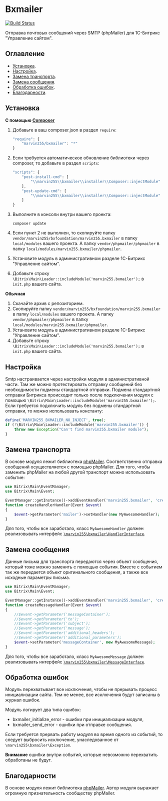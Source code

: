 # Bxmailer

[![Build Status](https://travis-ci.org/marvin255/bxmailer.svg?branch=master)](https://travis-ci.org/marvin255/bxmailer)

Отправка почтовых сообщений через SMTP (phpMailer) для 1С-Битрикс "Управление сайтом".



## Оглавление

* [Установка](#Установка).
* [Настройка](#Настройка).
* [Замена транспорта](#Замена-транспорта).
* [Замена сообщения](#Замена-сообщения).
* [Обработка ошибок](#Обработка-ошибок).
* [Благодарности](#Благодарности).



## Установка

**С помощью [Composer](https://getcomposer.org/doc/00-intro.md)**

1. Добавьте в ваш composer.json в раздел `require`:

    ```javascript
    "require": {
        "marvin255/bxmailer": "*"
    }
    ```

2. Если требуется автоматическое обновление библиотеки через composer, то добавьте в раздел `scripts`:

    ```javascript
    "scripts": {
        "post-install-cmd": [
            "\\marvin255\\bxmailer\\installer\\Composer::injectModule"
        ],
        "post-update-cmd": [
            "\\marvin255\\bxmailer\\installer\\Composer::injectModule"
        ]
    }
    ```

3. Выполните в консоли внутри вашего проекта:

    ```
    composer update
    ```

4. Если пункт 2 не выполнен, то скопируйте папку `vendor/marvin255/bxfoundation/marvin255.bxmailer` в папку `local/modules` вашего проекта. А папку `vendor/phpmailer/phpmailer` в папку `local/modules/marvin255.bxmailer/phpmailer`.

5. Установите модуль в административном разделе 1С-Битрикс "Управление сайтом".

6. Добавьте строку `\Bitrix\Main\Loader::includeModule('marvin255.bxmailer');` в `init.php` вашего сайта.

**Обычная**

1. Скачайте архив с репозиторием.
2. Скопируйте папку `vendor/marvin255/bxfoundation/marvin255.bxmailer` в папку `local/modules` вашего проекта. А папку `vendor/phpmailer/phpmailer` в папку `local/modules/marvin255.bxmailer/phpmailer`.
3. Установите модуль в административном разделе 1С-Битрикс "Управление сайтом".
4. Добавьте строку `\Bitrix\Main\Loader::includeModule('marvin255.bxmailer');` в `init.php` вашего сайта.



## Настройка

Smtp настраивается через настройки модуля в административной части. Там же можно протестировать отправку сообщений без необходимости подмены стандартной отправки. Подмена стандартной отправки Битрикса происходит только после подключения модуля с помощью `\Bitrix\Main\Loader::includeModule('marvin255.bxmailer');`. Если требуется подключить модуль без подмены стандартной отправки, то можно использовать константу:

```php
define('MARVIN255_BXMAILER_NO_INJECT', true);
if (!\Bitrix\Main\Loader::includeModule('marvin255.bxmailer')) {
    throw new Exception("Can't find marvin255.bxmailer module");
}
```



## Замена транспорта

В основе модуля лежит библиотека [phpMailer](https://github.com/PHPMailer/PHPMailer). Соответственно отправка сообщений осуществляется с помощью phpMailer. Для того, чтобы заменить phpMailer на любой другой транспорт можно использовать событие:

```php
use Bitrix\Main\EventManager;
use Bitrix\Main\Event;

EventManager::getInstance()->addEventHandler('marvin255.bxmailer', 'createHandler', 'createHandlerHandler');
function createHandlerHandler(Event $event)
{
    $event->getParameter('mailer')->setHandler(new MyAwesomeHandler);
}
```

Для того, чтобы все заработало, класс `MyAwesomeHandler` должен реализовывать интерфейс [`\marvin255\bxmailer\HandlerInterface`](https://github.com/marvin255/bxmailer/blob/master/marvin255.bxmailer/lib/HandlerInterface.php).



## Замена сообщения

Данные письма для транспорта передаются через объект сообщения, который тоже можно заменить с помощью события. Вместе с событием так же передается объект оригинального сообщения, а также все исходные параметры письма.

```php
use Bitrix\Main\EventManager;
use Bitrix\Main\Event;

EventManager::getInstance()->addEventHandler('marvin255.bxmailer', 'createMessage', 'createMessageHandler');
function createMessageHandler(Event $event)
{
    //$event->getParameter('messageContainer');
    //$event->getParameter('to');
    //$event->getParameter('subject');
    //$event->getParameter('message');
    //$event->getParameter('additional_headers');
    //$event->getParameter('additional_parameters');
    $event->setParameter('messageContainer', new MyAwesomeMessage);
}
```

Для того, чтобы все заработало, класс `MyAwesomeMessage` должен реализовывать интерфейс [`\marvin255\bxmailer\MessageInterface`](https://github.com/marvin255/bxmailer/blob/master/marvin255.bxmailer/lib/MessageInterface.php).



## Обработка ошибок

Модуль перехватывает все исключения, чтобы не прерывать процесс инициализации сайта. Тем не менее, все исключения будут записаны в журнал ошибок.

Модуль логирует два типа ошибок:

* bxmailer_initialize_error - ошибки при инициализации модуля,
* bxmailer_send_error - ошибки при отправке сообщения.

Если требуется прервать работу модуля во время одного из событий, то следует выбросить исключение, унаследованное от `\marvin255\bxmailer\Exception`.

**Внимание** ошибки внутри событий, которые невозможно перехватить обработаны не будут.



## Благодарности

В основе модуля лежит библиотека [phpMailer](https://github.com/PHPMailer/PHPMailer). Автор модуля выражает огромную признательность сообществу phpMailer.

